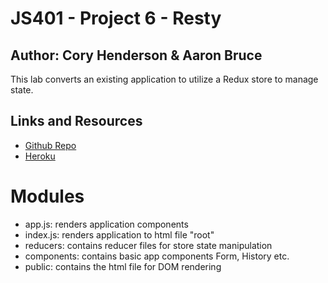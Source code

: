 # JS401 - Project 6 - Resty
## Author: Cory Henderson & Aaron Bruce
This lab converts an existing application to utilize a Redux store to manage state.

## Links and Resources
- [Github Repo](https://github.com/401-advanced-javascript-1/project-6-resty)
- [Heroku]()

# Modules
- app.js: renders application components
- index.js: renders application to html file "root"
- reducers: contains reducer files for store state manipulation
- components: contains basic app components Form, History etc.
- public: contains the html file for DOM rendering